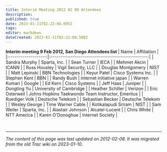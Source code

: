 ```yaml
---
title: Interim Meeting 2012 02 09 Attendees
description: 
published: true
date: 2023-01-11T02:22:04.695Z
tags: 
editor: markdown
dateCreated: 2023-01-11T02:22:00.508Z
---
```


**Interim meeting 9 Feb 2012, San Diego Attendees list**
|         Name        |                    Affiliation                    |
|:-------------------:|:-------------------------------------------------:|
| Sandra Murphy       | Sparta, Inc.                                      |
| Sean Turner         | IECA                                              |
| Mehmet Akcin        | ICANN                                             |
| Russ Housley        | Vigil Security, LLC                               |
| Douglas Montgomery  | NIST                                              |
| Matt Lepinski       | BBN Technologies                                  |
| Keyur Patel         | Cisco Systems Inc.                                |
| Stephen Kent        | BBN                                               |
| Randy Bush          | internet initiative japan                         |
| Warren Kumari       | Google                                            |
| Ed Kern             | Cisco Systems                                     |
| Jeff Haas           | Juniper                                           |
| Dongting Yu         | University of Cambridge                           |
| Heather Schiller    | Verizon                                           |
| Eric Osterweil      | Johns Hopkins Taekwondo Team Instructor, Emeritus |
| Ruediger Volk       | Deutsche Telekom                                  |
| Sebastian Becker    | Deutsche Telekom                                  |
| Wesley George       | Time Warner Cable                                 |
| Kotikalapudi Sriram | NIST                                              |
| Sam Weiler          | Sparta, Inc.                                      |
| Alastair Johnson    | Alcatel-Lucent                                    |
| Chris White         | NTT America                                       |
| Karen O'Donoghue    | Internet Society                                  |

&nbsp;
&nbsp;
&nbsp;

---

*The content of this page was last updated on 2012-02-08. It was migrated from the old Trac wiki on 2023-01-10.*